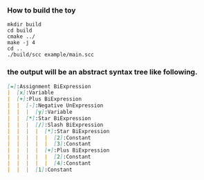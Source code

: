 ### How to build the toy
```shell
mkdir build
cd build
cmake ../
make -j 4
cd ..
./build/scc example/main.scc
```

### the output will be an abstract syntax tree like following.
```markdown
[=]:Assignment BiExpression
|  [x]:Variable
|  [+]:Plus BiExpression
|  |  [-]:Negative UnExpression
|  |  |  [y]:Variable
|  |  [*]:Star BiExpression
|  |  |  [/]:Slash BiExpression
|  |  |  |  [*]:Star BiExpression
|  |  |  |  |  [2]:Constant
|  |  |  |  |  [3]:Constant
|  |  |  |  [+]:Plus BiExpression
|  |  |  |  |  [2]:Constant
|  |  |  |  |  [4]:Constant
|  |  |  [1]:Constant
```
